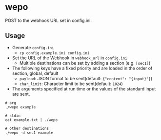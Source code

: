 # wepo

POST to the webhook URL set in config.ini.

## Usage

- Generate `config.ini`
  - `cp config.example.ini config.ini`
- Set the URL of the Webhook in `webhook_url` in `config.ini`
  - Multiple destinations can be set by adding a section (e.g. `[sec1]`)
- The following keys have a fixed priority and are loaded in the order of section, global, default
  - `payload`: JSON format to be sent(default: `{"content": "{input}"}`)
  - `char_limit`: Character limit to be sent(default: `1024`)
- The arguments specified at run time or the values ​​of the standard input are sent.

```shell
# arg
./wepo example

# stdin
cat example.txt | ./wepo

# other destinations
./wepo -d sec1 example
```
